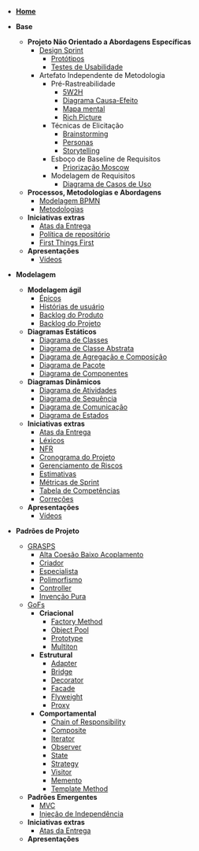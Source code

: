 - [**Home**](README.md)

- **Base**
  - **Projeto Não Orientado a Abordagens Específicas**
    - [Design Sprint](pages/fase_01/design_sprint.md)
      - [Protótipos](pages/fase_01/prototipoBaixaAltaFidelidade.md)
      - [Testes de Usabilidade](pages/fase_01/testes_usabilidade.md)
    - Artefato Independente de Metodologia
      - Pré-Rastreabilidade
        - [5W2H](pages/fase_01/5w2h.md)
        - [Diagrama Causa-Efeito](pages/fase_01/diagrama_causa_efeito.md)
        - [Mapa mental](pages/fase_01/mapa_mental.md)
        - [Rich Picture](pages/fase_01/richPicture.md)
      - Técnicas de Elicitação
        - [Brainstorming](pages/fase_01/brainstorming.md)
        - [Personas](pages/fase_01/personas.md)
        - [Storytelling](pages/fase_01/storytelling.md)
      - Esboço de Baseline de Requisitos
        - [Priorização Moscow](pages/fase_01/priorizacao_moscow.md)
      - Modelagem de Requisitos
        - [Diagrama de Casos de Uso](pages/fase_01/casos_de_uso.md)
  - **Processos, Metodologias e Abordagens**
    - [Modelagem BPMN](pages/fase_01/modelagem_bpmn.md)
    - [Metodologias](pages/fase_01/metodologias.md)
  - **Iniciativas extras**
    - [Atas da Entrega](_indiceReuniao.md)
    - [Política de repositório](pages/fase_01/iniciativasExtras/politica_repositorio.md)
    - [First Things First](pages/fase_01/iniciativasExtras/first_things_first.md)
  - **Apresentações**
    - [Vídeos](pages/fase_01/apresentacoes_base.md)

- **Modelagem**
  - **Modelagem ágil**
    - [Épicos](pages/fase_02/modelagem_agil/epicos.md)
    - [Histórias de usuário](pages/fase_02/modelagem_agil/historias_usuario.md)
    - [Backlog do Produto](pages/fase_02/modelagem_agil/backlog_produto.md)
    - [Backlog do Projeto](pages/fase_02/backlog_projeto.md)
  - **Diagramas Estáticos**
    - [Diagrama de Classes](pages/fase_02/diagrama_de_classes.md)
    - [Diagrama de Classe Abstrata](pages/fase_02/diagrama_de_classe_abstrata.md)
    - [Diagrama de Agregação e Composição](pages/fase_02/diagrama_de_agregacao_composicao.md)
    - [Diagrama de Pacote](pages/fase_02/diagrama_de_pacote.md)
    - [Diagrama de Componentes](pages/fase_02/diagrama_de_componentes.md)
  - **Diagramas Dinâmicos**
    - [Diagrama de Atividades](pages/fase_02/diagrama_de_atividade.md)
    - [Diagrama de Sequência](pages/fase_02/diagrama_de_sequencia.md)
    - [Diagrama de Comunicação](pages/fase_02/diagrama_comunicacao.md)
    - [Diagrama de Estados](pages/fase_02/diagrama_de_estados.md)
  - **Iniciativas extras**
    - [Atas da Entrega](_indiceReuniao2.md)
    - [Léxicos](pages/fase_02/iniciativasExtras/lexicos.md)
    - [NFR](pages/fase_01/nfr.md)
    - [Cronograma do Projeto](pages/fase_02/cronograma_do_projeto.md)
    - [Gerenciamento de Riscos](pages/fase_02/gerenciamento_de_riscos.md)
    - [Estimativas](pages/fase_02/iniciativasExtras/estimativas.md)
    - [Métricas de Sprint](pages/fase_02/iniciativasExtras/metricas_de_sprint.md)
    - [Tabela de Competências](pages/fase_02/iniciativasExtras/tabela_competencias.md)
    - [Correções](pages/fase_02/iniciativasExtras/correcoes.md)
  - **Apresentações**
    - [Vídeos](pages/fase_02/apresentacoes_modelagem.md)

- **Padrões de Projeto**
  - [GRASPS](pages/fase_03/introducao_GRASPS.md)
    - [Alta Coesão Baixo Acoplamento](pages/fase_03/grasp_altacoesao_baixoacoplamento.md)
    - [Criador](pages/fase_03/grasp_criador.md)
    - [Especialista](pages/fase_03/grasp_especialista.md)
    - [Polimorfismo](pages/fase_03/grasp_polimorfismo.md)
    - [Controller](pages/fase_03/GRASP-Controller.md)
    - [Invenção Pura](pages/fase_03/invencao_pura.md)
  - [GoFs](pages/fase_03/introducao_GOFS.md)
    - **Criacional**
      - [Factory Method](pages/fase_03/gof_factory_method.md)
      - [Object Pool](pages/fase_03/GOF-Object-Pool.md)
      - [Prototype](pages/fase_03/gof_criacional_prototype.md)
      - [Multiton](pages/fase_03/GOF-multiton.md)
    - **Estrutural**
      - [Adapter](pages/fase_03/GOF-Adapter.md)
      - [Bridge](pages/fase_03/GOF_estrutural_bridge.md)
      - [Decorator](pages/fase_03/gof-decorator.md)
      - [Facade](pages/fase_03/GOF-facade.md)
      - [Flyweight](pages/fase_03/gof_flyweight.md)
      - [Proxy](pages/fase_03/gof_estrutural_proxy.md)
    - **Comportamental**
      - [Chain of Responsibility](pages/fase_03/GOF_comportamental_chain_of_responsibility.md)
      - [Composite](pages/fase_03/composite.md)
      - [Iterator](pages/fase_03/GOF-iterator.md)
      - [Observer](pages/fase_03/gofObserver.md)
      - [State](pages/fase_03/gof_state.md)
      - [Strategy](pages/fase_03/gof_strategy.md)
      - [Visitor](pages/fase_03/gof_visitor.md)
      - [Memento](pages/fase_03/gof_memento.md)
      - [Template Method](pages/fase_03/template-method.md)
  - **Padrões Emergentes**
    - [MVC](pages/fase_03/mvc.md)
    - [Injeção de Independência](pages/fase_03/injecao_de_independencia.md) 
  - **Iniciativas extras**
    - [Atas da Entrega](_indiceReuniao4.md)
  - **Apresentações**
